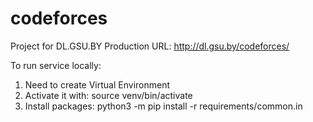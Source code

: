 # codeforces
Project for DL.GSU.BY
Production URL: http://dl.gsu.by/codeforces/

To run service locally:
1. Need to create Virtual Environment
2. Activate it with: source venv/bin/activate
3. Install packages: python3 -m pip install -r requirements/common.in

